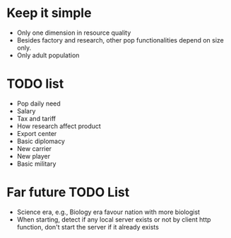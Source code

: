 # Keep it simple
* Only one dimension in resource quality
* Besides factory and research, other pop functionalities depend on size only.
* Only adult population

# TODO list
* Pop daily need
* Salary
* Tax and tariff
* How research affect product
* Export center
* Basic diplomacy
* New carrier
* New player
* Basic military

# Far future TODO List
* Science era, e.g., Biology era favour nation with more biologist
* When starting, detect if any local server exists or not by client http function, don't start the server if it already exists
